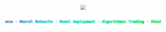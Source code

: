 <p align="center">
  <img height=200 src="https://github-readme-stats.vercel.app/api/top-langs/?username=n00b0dyy&theme=dark&layout=compact&langs_count=8&count_private=true&hide=c,assembly,batchfile" />
</p>

<p align="center">
  <img src="https://raw.githubusercontent.com/n00b0dyy/n00b0dyy/main/neon-title.svg" alt="Cyberpunk Skills">
</p>
